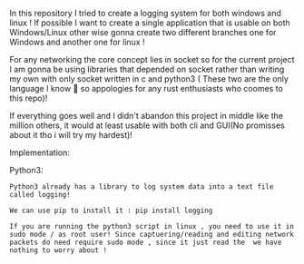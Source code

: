 In this repository I tried to create a logging system for both windows and linux ! If possible I want to create a single application that is usable on both Windows/Linux other wise gonna create two different branches one for Windows and another one for linux ! 

For any networking the core concept lies in socket so for the current project I am gonna be using libraries that depended on socket rather than writing my own with only socket written in c and python3 ( These two are the only language I know 🤣 so appologies for any rust enthusiasts who coomes to this repo)!

If everything goes well and I didn't abandon this project in middle like the million others, it would at least usable with both cli and GUI(No promisses about it tho i will try my hardest)!

Implementation:


Python3:

    Python3 already has a library to log system data into a text file called logging!
    
    We can use pip to install it : pip install logging

    If you are running the python3 script in linux , you need to use it in sudo mode / as root user! Since captuering/reading and editing network packets do need require sudo mode , since it just read the  we have nothing to worry about !


